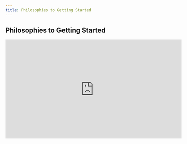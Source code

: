 ```yaml
---
title: Philosophies to Getting Started
---
```


## Philosophies to Getting Started

<iframe width="560" height="315" src="https://www.youtube.com/embed/xrEDeeS_P0s" title="YouTube video player" frameborder="0" allow="accelerometer; autoplay; clipboard-write; encrypted-media; gyroscope; picture-in-picture" allowfullscreen></iframe>